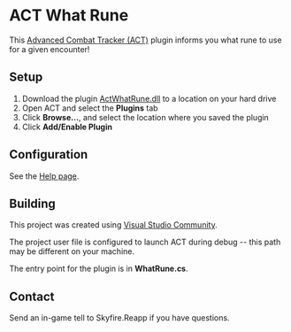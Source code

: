﻿# ACT What Rune

This [Advanced Combat Tracker (ACT)](http://advancedcombattracker.com/) plugin informs you what rune to use for a given encounter!

## Setup
1. Download the plugin [ActWhatRune.dll](https://github.com/eq2reapp/ActWhatRune/blob/main/bin/Release/ActWhatRune.dll?raw=true) to a location on your hard drive
2. Open ACT and select the __Plugins__ tab
3. Click __Browse...__, and select the location where you saved the plugin
4. Click __Add/Enable Plugin__

## Configuration
See the [Help page](https://github.com/eq2reapp/ActWhatRune/wiki/Help).

## Building
This project was created using [Visual Studio Community](https://visualstudio.microsoft.com/vs/community/).

The project user file is configured to launch ACT during debug -- this path may be different on your machine.

The entry point for the plugin is in __WhatRune.cs__.

## Contact
Send an in-game tell to Skyfire.Reapp if you have questions.
